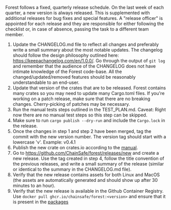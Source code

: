 Forest follows a fixed, quarterly release schedule. On the last week of each
quarter, a new version is always released. This is supplemented with additional
releases for bug fixes and special features. A "release officer" is appointed
for each release and they are responsible for either following the checklist or,
in case of absence, passing the task to a different team member.

1. Update the CHANGELOG.md file to reflect all changes and preferably write a
   small summary about the most notable updates. The changelog should follow the
   design philosophy outlined here: https://keepachangelog.com/en/1.0.0/. Go
   through the output of `git log` and remember that the audience of the
   CHANGELOG does not have intimate knowledge of the Forest code-base. All the
   changed/updated/removed features should be reasonably understandable to an
   end-user.
2. Update that version of the crates that are to be released. Forest contains
   many crates so you may need to update many Cargo.toml files. If you're
   working on a patch release, make sure that there are no breaking changes.
   Cherry-picking of patches may be necessary.
3. Run the manual tests steps outlined in the TEST_PLAN.md. Caveat: Right now
   there are no manual test steps so this step can be skipped.
4. Make sure to run `cargo publish --dry-run` and include the `Cargo.lock` in
   the release.
5. Once the changes in step 1 and step 2 have been merged, tag the commit with
   the new version number. The version tag should start with a lowercase 'v'.
   Example: v0.4.1
6. Publish the new crate on crates.io according to the
   [manual](https://doc.rust-lang.org/cargo/reference/publishing.html).
7. Go to https://github.com/ChainSafe/forest/releases/new and create a new
   release. Use the tag created in step 4, follow the title convention of the
   previous releases, and write a small summary of the release (similar or
   identical to the summary in the CHANGELOG.md file).
8. Verify that the new release contains assets for both Linux and MacOS (the
   assets are automatically generated and should show up after 30 minutes to an
   hour).
9. Verify that the new release is available in the Github Container Registry.
   Use `docker pull ghcr.io/chainsafe/forest:<version>` and ensure that it is
   present in the [packages][1]

[1]: https://github.com/ChainSafe/forest/pkgs/container/forest

